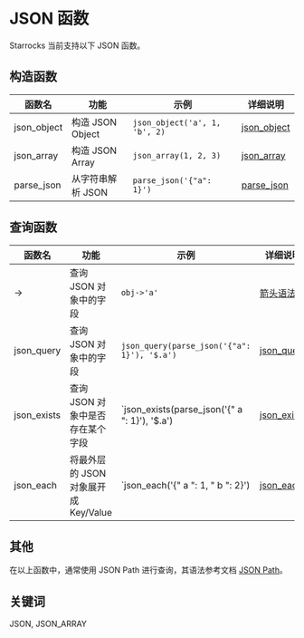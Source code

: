 # JSON 函数

Starrocks 当前支持以下 JSON 函数。

## 构造函数

| 函数名 | 功能 | 示例 | 详细说明 | 
| ---- | ---- | --- | --- |
| json_object | 构造 JSON Object | `json_object('a', 1, 'b', 2)` | [json_object](/sql-reference/sql-functions/json-functions/json_object.md) |
| json_array | 构造 JSON Array | `json_array(1, 2, 3)` | [json_array](/sql-reference/sql-functions/json-functions/json_array.md) |
| parse_json | 从字符串解析 JSON | `parse_json('{"a": 1}')`| [parse_json](/sql-reference/sql-functions/json-functions/parse_json.md) |

## 查询函数

| 函数名 | 功能 | 示例 | 详细说明 |
| ---- | ---- | --- | ---- |
| -> | 查询 JSON 对象中的字段 | `obj->'a'` | [箭头语法](/sql-reference/sql-functions/json-functions/json_arrow.md) |
| json_query | 查询 JSON 对象中的字段 | `json_query(parse_json('{"a": 1}'), '$.a')` | [json_query](/sql-reference/sql-functions/json-functions/json_query.md) |
| json_exists | 查询 JSON 对象中是否存在某个字段 | `json_exists(parse_json('{" a ": 1}'), '$.a') | [json_exists](/sql-reference/sql-functions/json-functions/json_exists.md) |
| json_each | 将最外层的 JSON 对象展开成 Key/Value | `json_each('{" a ": 1, " b ": 2}') | [json_each](/sql-reference/sql-functions/json-functions/json_each.md) |

## 其他

在以上函数中，通常使用 JSON Path 进行查询，其语法参考文档 [JSON Path](/sql-reference/sql-functions/json-functions/json_path.md)。

## 关键词

JSON, JSON_ARRAY
